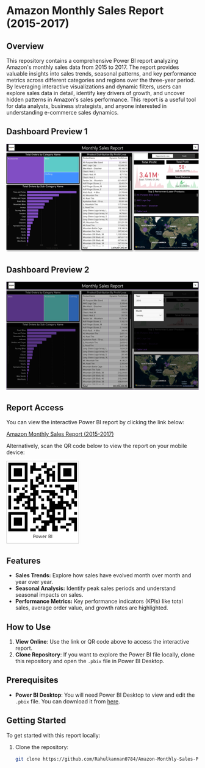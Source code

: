 # Amazon Monthly Sales Report (2015-2017)  


## Overview
This repository contains a comprehensive Power BI report analyzing Amazon's monthly sales data from 2015 to 2017. The report provides valuable insights into sales trends, seasonal patterns, and key performance metrics across different categories and regions over the three-year period. By leveraging interactive visualizations and dynamic filters, users can explore sales data in detail, identify key drivers of growth, and uncover hidden patterns in Amazon's sales performance. This report is a useful tool for data analysts, business strategists, and anyone interested in understanding e-commerce sales dynamics.


## Dashboard Preview 1
![Dashboard Preview 1](DashBoard.jpg)

## Dashboard Preview 2
![Dashboard Preview 2](DashBoard2.jpg)


## Report Access
You can view the interactive Power BI report by clicking the link below:

[Amazon Monthly Sales Report (2015-2017)](https://app.powerbi.com/groups/me/reports/36734ddc-fe39-49fa-98d0-60d0df548a0a?pbi_source=desktop)

Alternatively, scan the QR code below to view the report on your mobile device:

![QR Code](QRCode.jpg)


## Features
- **Sales Trends:** Explore how sales have evolved month over month and year over year.
- **Seasonal Analysis:** Identify peak sales periods and understand seasonal impacts on sales.
- **Performance Metrics:** Key performance indicators (KPIs) like total sales, average order value, and growth rates are highlighted.

## How to Use
1. **View Online**: Use the link or QR code above to access the interactive report.
2. **Clone Repository**: If you want to explore the Power BI file locally, clone this repository and open the `.pbix` file in Power BI Desktop.

## Prerequisites
- **Power BI Desktop**: You will need Power BI Desktop to view and edit the `.pbix` file. You can download it from [here](https://powerbi.microsoft.com/desktop/).

## Getting Started
To get started with this report locally:
1. Clone the repository:
   ```bash
   git clone https://github.com/Rahulkannan0784/Amazon-Monthly-Sales-PowerBI-Dashboard   
